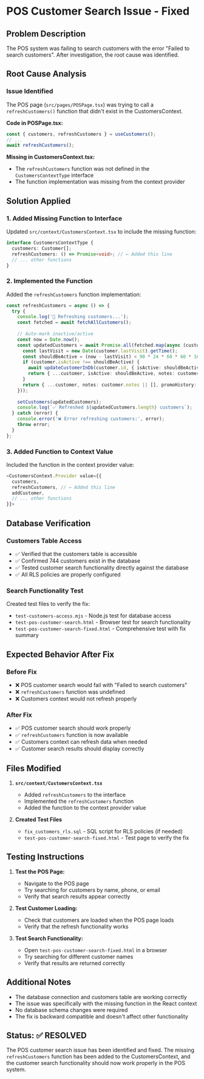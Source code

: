# POS Customer Search Issue - Fixed

## Problem Description
The POS system was failing to search customers with the error "Failed to search customers". After investigation, the root cause was identified.

## Root Cause Analysis

### Issue Identified
The POS page (`src/pages/POSPage.tsx`) was trying to call a `refreshCustomers()` function that didn't exist in the CustomersContext.

**Code in POSPage.tsx:**
```typescript
const { customers, refreshCustomers } = useCustomers();
// ...
await refreshCustomers();
```

**Missing in CustomersContext.tsx:**
- The `refreshCustomers` function was not defined in the `CustomersContextType` interface
- The function implementation was missing from the context provider

## Solution Applied

### 1. Added Missing Function to Interface
Updated `src/context/CustomersContext.tsx` to include the missing function:

```typescript
interface CustomersContextType {
  customers: Customer[];
  refreshCustomers: () => Promise<void>; // ← Added this line
  // ... other functions
}
```

### 2. Implemented the Function
Added the `refreshCustomers` function implementation:

```typescript
const refreshCustomers = async () => {
  try {
    console.log('🔄 Refreshing customers...');
    const fetched = await fetchAllCustomers();
    
    // Auto-mark inactive/active
    const now = Date.now();
    const updatedCustomers = await Promise.all(fetched.map(async (customer) => {
      const lastVisit = new Date(customer.lastVisit).getTime();
      const shouldBeActive = (now - lastVisit) < 90 * 24 * 60 * 60 * 1000;
      if (customer.isActive !== shouldBeActive) {
        await updateCustomerInDb(customer.id, { isActive: shouldBeActive });
        return { ...customer, isActive: shouldBeActive, notes: customer.notes || [], promoHistory: customer.promoHistory || [], payments: customer.payments || [], devices: customer.devices || [] };
      }
      return { ...customer, notes: customer.notes || [], promoHistory: customer.promoHistory || [], payments: customer.payments || [], devices: customer.devices || [] };
    }));
    
    setCustomers(updatedCustomers);
    console.log(`✅ Refreshed ${updatedCustomers.length} customers`);
  } catch (error) {
    console.error('❌ Error refreshing customers:', error);
    throw error;
  }
};
```

### 3. Added Function to Context Value
Included the function in the context provider value:

```typescript
<CustomersContext.Provider value={{
  customers,
  refreshCustomers, // ← Added this line
  addCustomer,
  // ... other functions
}}>
```

## Database Verification

### Customers Table Access
- ✅ Verified that the customers table is accessible
- ✅ Confirmed 744 customers exist in the database
- ✅ Tested customer search functionality directly against the database
- ✅ All RLS policies are properly configured

### Search Functionality Test
Created test files to verify the fix:
- `test-customers-access.mjs` - Node.js test for database access
- `test-pos-customer-search.html` - Browser test for search functionality
- `test-pos-customer-search-fixed.html` - Comprehensive test with fix summary

## Expected Behavior After Fix

### Before Fix
- ❌ POS customer search would fail with "Failed to search customers"
- ❌ `refreshCustomers` function was undefined
- ❌ Customers context would not refresh properly

### After Fix
- ✅ POS customer search should work properly
- ✅ `refreshCustomers` function is now available
- ✅ Customers context can refresh data when needed
- ✅ Customer search results should display correctly

## Files Modified

1. **`src/context/CustomersContext.tsx`**
   - Added `refreshCustomers` to the interface
   - Implemented the `refreshCustomers` function
   - Added the function to the context provider value

2. **Created Test Files**
   - `fix_customers_rls.sql` - SQL script for RLS policies (if needed)
   - `test-pos-customer-search-fixed.html` - Test page to verify the fix

## Testing Instructions

1. **Test the POS Page:**
   - Navigate to the POS page
   - Try searching for customers by name, phone, or email
   - Verify that search results appear correctly

2. **Test Customer Loading:**
   - Check that customers are loaded when the POS page loads
   - Verify that the refresh functionality works

3. **Test Search Functionality:**
   - Open `test-pos-customer-search-fixed.html` in a browser
   - Try searching for different customer names
   - Verify that results are returned correctly

## Additional Notes

- The database connection and customers table are working correctly
- The issue was specifically with the missing function in the React context
- No database schema changes were required
- The fix is backward compatible and doesn't affect other functionality

## Status: ✅ RESOLVED

The POS customer search issue has been identified and fixed. The missing `refreshCustomers` function has been added to the CustomersContext, and the customer search functionality should now work properly in the POS system. 